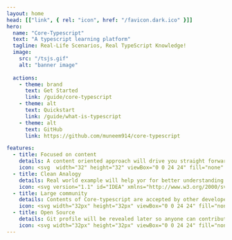 ```yaml
---
layout: home
head: [["link", { rel: "icon", href: "/favicon.dark.ico" }]]
hero:
  name: "Core-Typescript"
  text: "A typescript learning platform"
  tagline: Real-Life Scenarios, Real TypeScript Knowledge!
  image:
    src: "/tsjs.gif"
    alt: "banner image"
    
  actions:
    - theme: brand
      text: Get Started
      link: /guide/core-typescript
    - theme: alt
      text: Quickstart
      link: /guide/what-is-typescript
    - theme: alt
      text: GitHub
      link: https://github.com/muneem914/core-typescript

features:
  - title: Focused on content
    details: A content oriented approach will drive you straight forward while learning TypeScript.
    icon: <svg  width="32" height="32" viewBox="0 0 24 24" fill="none" xmlns="http://www.w3.org/2000/svg" transform="rotate(0)"><g id="SVGRepo_bgCarrier" stroke-width="0"></g><g id="SVGRepo_tracerCarrier" stroke-linecap="round" stroke-linejoin="round"></g><g id="SVGRepo_iconCarrier"> <path d="M18.18 8.03933L18.6435 7.57589C19.4113 6.80804 20.6563 6.80804 21.4241 7.57589C22.192 8.34374 22.192 9.58868 21.4241 10.3565L20.9607 10.82M18.18 8.03933C18.18 8.03933 18.238 9.02414 19.1069 9.89309C19.9759 10.762 20.9607 10.82 20.9607 10.82M18.18 8.03933L13.9194 12.2999C13.6308 12.5885 13.4865 12.7328 13.3624 12.8919C13.2161 13.0796 13.0906 13.2827 12.9882 13.4975C12.9014 13.6797 12.8368 13.8732 12.7078 14.2604L12.2946 15.5L12.1609 15.901M20.9607 10.82L16.7001 15.0806C16.4115 15.3692 16.2672 15.5135 16.1081 15.6376C15.9204 15.7839 15.7173 15.9094 15.5025 16.0118C15.3203 16.0986 15.1268 16.1632 14.7396 16.2922L13.5 16.7054L13.099 16.8391M13.099 16.8391L12.6979 16.9728C12.5074 17.0363 12.2973 16.9867 12.1553 16.8447C12.0133 16.7027 11.9637 16.4926 12.0272 16.3021L12.1609 15.901M13.099 16.8391L12.1609 15.901" stroke="#5A86FF" stroke-width="1.5"></path> <path d="M8 13H10.5" stroke="#5A86FF" stroke-width="1.5" stroke-linecap="round"></path> <path d="M8 9H14.5" stroke="#5A86FF" stroke-width="1.5" stroke-linecap="round"></path> <path d="M8 17H9.5" stroke="#5A86FF" stroke-width="1.5" stroke-linecap="round"></path> <path opacity="0.5" d="M3 10C3 6.22876 3 4.34315 4.17157 3.17157C5.34315 2 7.22876 2 11 2H13C16.7712 2 18.6569 2 19.8284 3.17157C21 4.34315 21 6.22876 21 10V14C21 17.7712 21 19.6569 19.8284 20.8284C18.6569 22 16.7712 22 13 22H11C7.22876 22 5.34315 22 4.17157 20.8284C3 19.6569 3 17.7712 3 14V10Z" stroke="#5A86FF" stroke-width="1.5"></path> </g></svg>
  - title: Clean Analogy
    details: Real world example will help yor for better understanding.
    icon: <svg version="1.1" id="IDEA" xmlns="http://www.w3.org/2000/svg" xmlns:xlink="http://www.w3.org/1999/xlink" width="32px" height="32px" viewBox="0 0 1800 1800" enable-background="new 0 0 1800 1800" xml:space="preserve" fill="#000000"><g id="SVGRepo_bgCarrier" stroke-width="0"></g><g id="SVGRepo_tracerCarrier" stroke-linecap="round" stroke-linejoin="round"></g><g id="SVGRepo_iconCarrier"> <g> <path fill="#5A86FF" d="M900.114,54.882c-329.509,0-597.583,268.077-597.583,597.59c0,219.592,118.159,418.518,309.714,523.794 v152.835h-0.127v122.121h-0.172v185.238h172.682c3.58,60.518,53.924,108.656,115.315,108.656 c61.39,0,111.736-48.139,115.31-108.656h172.571v-122.122h0.177v-185.237h-0.019v-152.835 c191.557-105.276,309.715-304.203,309.715-523.794C1497.697,322.959,1229.623,54.882,900.114,54.882z M675.235,1392.218h449.649 v59.005H675.235V1392.218z M899.943,1682.002c-29.441,0-48.627-22.507-51.876-45.541h103.788 C948.464,1662.119,926.504,1682.002,899.943,1682.002z M1124.708,1573.344H675.063v-59.005h449.645V1573.344z M1142.116,1129.132 l-17.25,8.778v189.457H931.559V861l187.201-187.21c12.323-12.323,12.323-32.302-0.005-44.63 c-12.318-12.318-32.302-12.323-44.629,0.004L900,803.299L725.875,629.165c-12.323-12.323-32.307-12.328-44.63-0.004 c-12.328,12.328-12.328,32.307-0.005,44.63L868.441,861v466.367H675.362V1137.91l-17.249-8.778 c-180.4-91.778-292.465-274.427-292.465-476.66c0-294.71,239.761-534.471,534.466-534.471 c294.706,0,534.466,239.761,534.466,534.471C1434.58,854.705,1322.516,1037.354,1142.116,1129.132z"></path> <path fill="#5A86FF" d="M1066.667,246.225c-17.43,0-31.558,14.128-31.558,31.559s14.128,31.558,31.558,31.558 c49.641,0,165.99,59.634,165.99,175.279c0,17.431,14.128,31.559,31.558,31.559c17.431,0,31.559-14.128,31.559-31.559 C1295.773,328.101,1146.624,246.225,1066.667,246.225z"></path> <path fill="#5A86FF" d="M209.331,712.881c0-17.43-14.128-31.558-31.558-31.558H34.686c-17.43,0-31.558,14.128-31.558,31.558 s14.128,31.558,31.558,31.558h143.087C195.203,744.439,209.331,730.312,209.331,712.881z"></path> <path fill="#5A86FF" d="M220.157,300.096c6.164,6.163,14.239,9.245,22.317,9.245c8.075,0,16.153-3.082,22.313-9.241 c12.328-12.328,12.328-32.307,0.004-44.629L163.623,154.297c-12.318-12.319-32.303-12.323-44.63-0.004 c-12.327,12.327-12.327,32.307-0.004,44.63L220.157,300.096z"></path> <path fill="#5A86FF" d="M220.17,1125.662l-101.178,101.174c-12.327,12.327-12.327,32.307-0.004,44.634 c6.164,6.164,14.238,9.246,22.317,9.246c8.074,0,16.153-3.082,22.312-9.246l101.179-101.173 c12.327-12.327,12.327-32.307,0.004-44.625C252.478,1113.344,232.493,1113.344,220.17,1125.662z"></path> <path fill="#5A86FF" d="M1765.314,681.323h-143.083c-17.43,0-31.559,14.128-31.559,31.558s14.129,31.558,31.559,31.558h143.083 c17.43,0,31.558-14.128,31.558-31.558S1782.744,681.323,1765.314,681.323z"></path> <path fill="#5A86FF" d="M1557.521,309.341c8.074,0,16.153-3.082,22.316-9.241l101.174-101.173 c12.322-12.327,12.322-32.307,0-44.634c-12.328-12.319-32.307-12.319-44.635,0l-101.173,101.173 c-12.323,12.328-12.323,32.307,0,44.634C1541.368,306.259,1549.447,309.341,1557.521,309.341z"></path> <path fill="#5A86FF" d="M1579.829,1125.662c-12.318-12.318-32.302-12.318-44.63,0.01c-12.323,12.318-12.323,32.298,0.005,44.625 l101.178,101.173c6.159,6.164,14.238,9.246,22.312,9.246c8.075,0,16.154-3.082,22.318-9.246 c12.322-12.327,12.322-32.307-0.005-44.634L1579.829,1125.662z"></path> </g> </g></svg>
  - title: Large community
    details: Contents of Core-typescript are accepted by other developers.
    icon: <svg width="32px" height="32px" viewBox="0 0 24 24" fill="none" xmlns="http://www.w3.org/2000/svg"><g id="SVGRepo_bgCarrier" stroke-width="0"></g><g id="SVGRepo_tracerCarrier" stroke-linecap="round" stroke-linejoin="round"></g><g id="SVGRepo_iconCarrier"> <path opacity="0.15" d="M12 11C13.6569 11 15 9.65685 15 8C15 6.34315 13.6569 5 12 5C10.3431 5 9 6.34315 9 8C9 9.65685 10.3431 11 12 11Z" fill="#5A86FF"></path> <path d="M3 19H1V18C1 16.1362 2.27477 14.5701 4 14.126M6 10.8293C4.83481 10.4175 4 9.30621 4 7.99999C4 6.69378 4.83481 5.58254 6 5.1707M21 19H23V18C23 16.1362 21.7252 14.5701 20 14.126M18 5.1707C19.1652 5.58254 20 6.69378 20 7.99999C20 9.30621 19.1652 10.4175 18 10.8293M10 14H14C16.2091 14 18 15.7909 18 18V19H6V18C6 15.7909 7.79086 14 10 14ZM15 8C15 9.65685 13.6569 11 12 11C10.3431 11 9 9.65685 9 8C9 6.34315 10.3431 5 12 5C13.6569 5 15 6.34315 15 8Z" stroke="#5A86FF" stroke-width="1.5" stroke-linecap="round" stroke-linejoin="round"></path> </g></svg>
  - title: Open Source
    details: Git profile will be revealed later so anyone can contribute to it.
    icon: <svg width="32px" height="32px" viewBox="0 0 24 24" fill="none" xmlns="http://www.w3.org/2000/svg"><g id="SVGRepo_bgCarrier" stroke-width="0"></g><g id="SVGRepo_tracerCarrier" stroke-linecap="round" stroke-linejoin="round"></g><g id="SVGRepo_iconCarrier"> <path opacity="0.1" d="M6 3C7.65685 3 9 4.34315 9 6C9 7.65685 7.65685 9 6 9C4.34315 9 3 7.65685 3 6C3 4.34315 4.34315 3 6 3Z" fill="#5A86FF"></path> <path opacity="0.1" d="M18 3C19.6569 3 21 4.34315 21 6C21 7.65685 19.6569 9 18 9C16.3431 9 15 7.65685 15 6C15 4.34315 16.3431 3 18 3Z" fill="#5A86FF"></path> <path opacity="0.1" d="M12 15C13.6569 15 15 16.3431 15 18C15 19.6569 13.6569 21 12 21C10.3431 21 9 19.6569 9 18C9 16.3431 10.3431 15 12 15Z" fill="#5A86FF"></path> <path d="M6 3C7.65685 3 9 4.34315 9 6C9 7.65685 7.65685 9 6 9C4.34315 9 3 7.65685 3 6C3 4.34315 4.34315 3 6 3Z" stroke="#5A86FF" stroke-width="0.8399999999999999"></path> <path d="M18 3C19.6569 3 21 4.34315 21 6C21 7.65685 19.6569 9 18 9C16.3431 9 15 7.65685 15 6C15 4.34315 16.3431 3 18 3Z" stroke="#5A86FF" stroke-width="0.8399999999999999"></path> <path d="M12 15C13.6569 15 15 16.3431 15 18C15 19.6569 13.6569 21 12 21C10.3431 21 9 19.6569 9 18C9 16.3431 10.3431 15 12 15Z" stroke="#5A86FF" stroke-width="0.8399999999999999"></path> <path d="M6.01221 9C6.11299 11.4506 6.87561 12 9.65202 12H14.348C17.1244 12 17.887 11.4506 17.9878 9" stroke="#5A86FF" stroke-width="0.8399999999999999" stroke-linecap="round"></path> <path d="M12 15V12" stroke="#5A86FF" stroke-width="0.8399999999999999" stroke-linecap="round" stroke-linejoin="round"></path> </g></svg>
---
```

